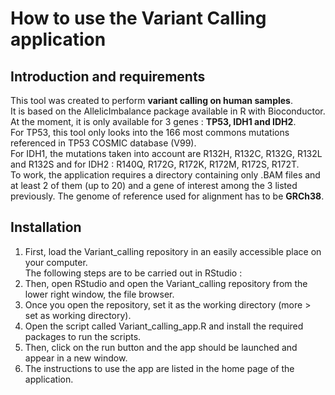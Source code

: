 # How to use the Variant Calling application

## Introduction and requirements

This tool was created to perform **variant calling on human samples**.  
It is based on the AllelicImbalance package available in R with Bioconductor.  
At the moment, it is only available for 3 genes : **TP53, IDH1 and IDH2**.  
For TP53, this tool only looks into the 166 most commons mutations referenced in TP53 COSMIC database (V99).  
For IDH1, the mutations taken into account are R132H, R132C, R132G, R132L and R132S and for IDH2 : R140Q, R172G, R172K, R172M, R172S, R172T.  
To work, the application requires a directory containing only .BAM files and at least 2 of them (up to 20) and a gene of interest among the 3 listed previously.
The genome of reference used for alignment has to be **GRCh38**. 

## Installation  

1. First, load the Variant_calling repository in an easily accessible place on your computer.  
The following steps are to be carried out in RStudio :  
2. Then, open RStudio and open the Variant_calling repository from the lower right window, the file browser.  
3. Once you open the repository, set it as the working directory (more > set as working directory).  
4. Open the script called Variant_calling_app.R and install the required packages to run the scripts.  
5. Then, click on the run button and the app should be launched and appear in a new window.  
6. The instructions to use the app are listed in the home page of the application.  
